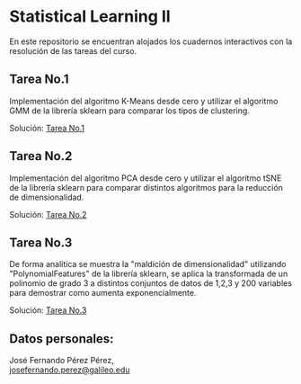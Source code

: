 # Statistical Learning II
En este repositorio se encuentran alojados los cuadernos interactivos con la resolución de las tareas del curso.
## Tarea No.1
Implementación del algoritmo K-Means desde cero y utilizar el algoritmo GMM de la librería sklearn para comparar los tipos de clustering.

Solución: [Tarea No.1](Tarea_I_SLII.ipynb)

## Tarea No.2
Implementación del algoritmo PCA desde cero y utilizar el algoritmo tSNE de la librería sklearn para comparar distintos algoritmos para la reducción de dimensionalidad.

Solución: [Tarea No.2](Tarea_II_SLII.ipynb)

## Tarea No.3
De forma analítica se muestra la "maldición de dimensionalidad" utilizando "PolynomialFeatures" de la librería sklearn, se aplica la transformada de un polinomio de grado 3 a distintos conjuntos de datos de 1,2,3 y 200 variables para demostrar como aumenta exponencialmente.

Solución: [Tarea No.3](Tarea_III_SLII.ipynb)

## Datos personales:
José Fernando Pérez Pérez,  
josefernando.perez@galileo.edu
